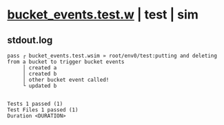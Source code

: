 # [bucket_events.test.w](../../../../../examples/tests/valid/bucket_events.test.w) | test | sim

## stdout.log
```log
pass ┌ bucket_events.test.wsim » root/env0/test:putting and deleting from a bucket to trigger bucket events
     │ created a
     │ created b
     │ other bucket event called!
     └ updated b
 
 
Tests 1 passed (1)
Test Files 1 passed (1)
Duration <DURATION>
```

